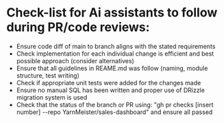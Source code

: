 # Check-list for Ai assistants to follow during PR/code reviews:
- Ensure code diff of main to branch aligns with the stated requirements
- Check implementation for each individual change is efficient and best possible approach (consider alternatives)
- Ensure that all guidelines in REAME.md was follow (naming, module structure, test writing)
- Check if appropriate unit tests were added for the changes made
- Ensure no manual SQL has been written and proper use of DRizzle migration system is used
- Check that the status of the branch or PR using: "gh pr checks [insert number] --repo YarnMeister/sales-dashboard" and ensure all passed